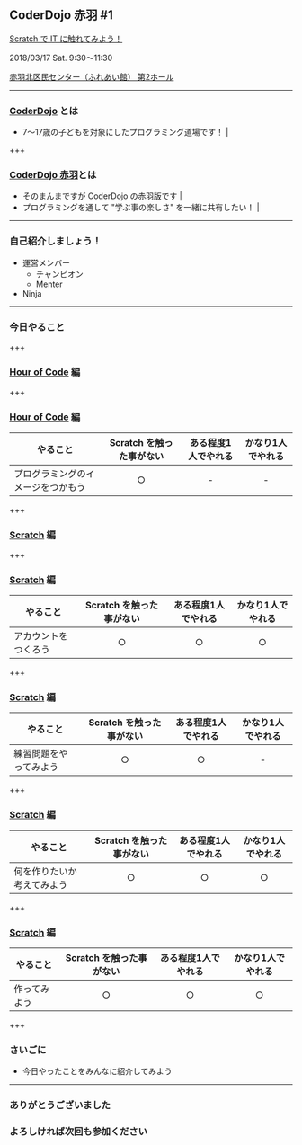 ## CoderDojo 赤羽 #1

[Scratch で IT に触れてみよう！](https://www.facebook.com/events/1612444562157392/)

2018/03/17 Sat. 9:30〜11:30

[赤羽北区民センター（ふれあい館） 第2ホール](http://www.city.kita.tokyo.jp/chiikishinko/kurashi/volunteer/shisetsu/fureai/akabanekita.html)

---

### [CoderDojo](https://coderdojo.jp/) とは

- 7〜17歳の子どもを対象にしたプログラミング道場です！ |

+++

### [CoderDojo 赤羽](https://www.facebook.com/CoderDojoAkabane/)とは

- そのまんまですが CoderDojo の赤羽版です |
- プログラミングを通して "学ぶ事の楽しさ" を一緒に共有したい！ |

---

### 自己紹介しましょう！

- 運営メンバー
    - チャンピオン
    - Menter
- Ninja

---

### 今日やること

+++

### [Hour of Code](https://code.org/) 編

+++

### [Hour of Code](https://code.org/) 編

|やること|Scratch を触った事がない|ある程度1人でやれる|かなり1人でやれる|
|---|:-:|:-:|:-:|
|プログラミングのイメージをつかもう|○|-|-|

+++

### [Scratch](https://scratch.mit.edu/) 編

+++

### [Scratch](https://scratch.mit.edu/) 編

|やること|Scratch を触った事がない|ある程度1人でやれる|かなり1人でやれる|
|---|:-:|:-:|:-:|
|アカウントをつくろう|○|○|○|

+++

### [Scratch](https://scratch.mit.edu/) 編

|やること|Scratch を触った事がない|ある程度1人でやれる|かなり1人でやれる|
|---|:-:|:-:|:-:|
|練習問題をやってみよう|○|○|-|

+++

### [Scratch](https://scratch.mit.edu/) 編

|やること|Scratch を触った事がない|ある程度1人でやれる|かなり1人でやれる|
|---|:-:|:-:|:-:|
|何を作りたいか考えてみよう|○|○|○|

+++

### [Scratch](https://scratch.mit.edu/) 編

|やること|Scratch を触った事がない|ある程度1人でやれる|かなり1人でやれる|
|---|:-:|:-:|:-:|
|作ってみよう|○|○|○|

+++

### さいごに

- 今日やったことをみんなに紹介してみよう

---

### ありがとうございました
### よろしければ次回も参加ください
